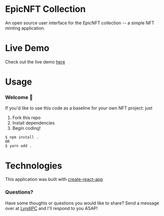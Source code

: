 # EpicNFT Collection
An open source user interface for the EpicNFT collection -- a simple NFT minting application.


# Live Demo
Check out the live demo [here](https://deneb-react.vercel.app)


# Usage
### **Welcome 👋**
If you'd like to use this code as a baseline for your own NFT project: just 

1. Fork this repo
2. Install dependencies 
3. Begin coding!

```
$ npm install .
OR
$ yarn add .
```


# Technologies

This application was built with [create-react-app](https://create-react-app.dev)


### **Questions?**
Have some thoughts or questions you would like to share? Send a message over at [LyndiPC](https://lyndipc.dev) and I'll respond to you ASAP!